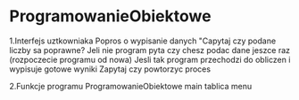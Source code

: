 # ProgramowanieObiektowe
1.Interfejs uztkowniaka
	Popros o wypisanie danych 
	"Capytaj czy podane liczby sa poprawne?
		Jeli nie program pyta czy chesz podac dane jeszce raz (rozpoczecie programu od nowa)
		Jesli tak program przechodzi do obliczen i wypisuje gotowe wyniki
	Zapytaj czy powtorzyc proces



2.Funkcje programu
	ProgramowanieObiektowe
		main
		tablica
		menu
